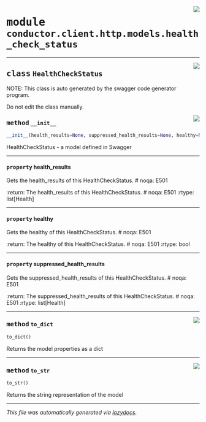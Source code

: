 <!-- markdownlint-disable -->

<a href="../src/conductor/client/http/models/health_check_status.py#L0"><img align="right" style="float:right;" src="https://img.shields.io/badge/-source-cccccc?style=flat-square"></a>

# <kbd>module</kbd> `conductor.client.http.models.health_check_status`






---

<a href="../src/conductor/client/http/models/health_check_status.py#L6"><img align="right" style="float:right;" src="https://img.shields.io/badge/-source-cccccc?style=flat-square"></a>

## <kbd>class</kbd> `HealthCheckStatus`
NOTE: This class is auto generated by the swagger code generator program. 

Do not edit the class manually. 

<a href="../src/conductor/client/http/models/health_check_status.py#L30"><img align="right" style="float:right;" src="https://img.shields.io/badge/-source-cccccc?style=flat-square"></a>

### <kbd>method</kbd> `__init__`

```python
__init__(health_results=None, suppressed_health_results=None, healthy=None)
```

HealthCheckStatus - a model defined in Swagger 


---

#### <kbd>property</kbd> health_results

Gets the health_results of this HealthCheckStatus.  # noqa: E501 



:return: The health_results of this HealthCheckStatus.  # noqa: E501 :rtype: list[Health] 

---

#### <kbd>property</kbd> healthy

Gets the healthy of this HealthCheckStatus.  # noqa: E501 



:return: The healthy of this HealthCheckStatus.  # noqa: E501 :rtype: bool 

---

#### <kbd>property</kbd> suppressed_health_results

Gets the suppressed_health_results of this HealthCheckStatus.  # noqa: E501 



:return: The suppressed_health_results of this HealthCheckStatus.  # noqa: E501 :rtype: list[Health] 



---

<a href="../src/conductor/client/http/models/health_check_status.py#L106"><img align="right" style="float:right;" src="https://img.shields.io/badge/-source-cccccc?style=flat-square"></a>

### <kbd>method</kbd> `to_dict`

```python
to_dict()
```

Returns the model properties as a dict 

---

<a href="../src/conductor/client/http/models/health_check_status.py#L133"><img align="right" style="float:right;" src="https://img.shields.io/badge/-source-cccccc?style=flat-square"></a>

### <kbd>method</kbd> `to_str`

```python
to_str()
```

Returns the string representation of the model 




---

_This file was automatically generated via [lazydocs](https://github.com/ml-tooling/lazydocs)._
